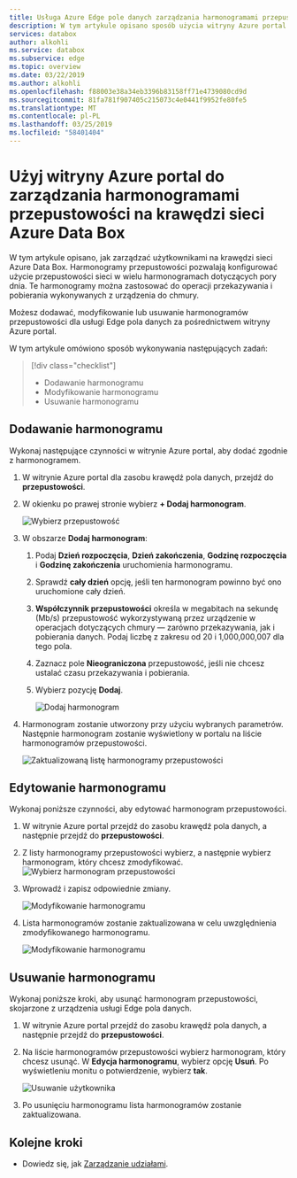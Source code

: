 ```yaml
---
title: Usługa Azure Edge pole danych zarządzania harmonogramami przepustowości | Dokumentacja firmy Microsoft
description: W tym artykule opisano sposób użycia witryny Azure portal do zarządzania harmonogramami przepustowości na krawędzi sieci Azure Data Box.
services: databox
author: alkohli
ms.service: databox
ms.subservice: edge
ms.topic: overview
ms.date: 03/22/2019
ms.author: alkohli
ms.openlocfilehash: f88003e38a34eb3396b83158ff71e4739080cd9d
ms.sourcegitcommit: 81fa781f907405c215073c4e0441f9952fe80fe5
ms.translationtype: MT
ms.contentlocale: pl-PL
ms.lasthandoff: 03/25/2019
ms.locfileid: "58401404"
---
```

# <a name="use-the-azure-portal-to-manage-bandwidth-schedules-on-your-azure-data-box-edge"></a>Użyj witryny Azure portal do zarządzania harmonogramami przepustowości na krawędzi sieci Azure Data Box  

W tym artykule opisano, jak zarządzać użytkownikami na krawędzi sieci Azure Data Box. Harmonogramy przepustowości pozwalają konfigurować użycie przepustowości sieci w wielu harmonogramach dotyczących pory dnia. Te harmonogramy można zastosować do operacji przekazywania i pobierania wykonywanych z urządzenia do chmury.

Możesz dodawać, modyfikowanie lub usuwanie harmonogramów przepustowości dla usługi Edge pola danych za pośrednictwem witryny Azure portal.

W tym artykule omówiono sposób wykonywania następujących zadań:

> [!div class="checklist"]
> * Dodawanie harmonogramu
> * Modyfikowanie harmonogramu
> * Usuwanie harmonogramu


## <a name="add-a-schedule"></a>Dodawanie harmonogramu

Wykonaj następujące czynności w witrynie Azure portal, aby dodać zgodnie z harmonogramem.

1. W witrynie Azure portal dla zasobu krawędź pola danych, przejdź do **przepustowości**.
2. W okienku po prawej stronie wybierz **+ Dodaj harmonogram**.

    ![Wybierz przepustowość](media/data-box-edge-manage-bandwidth-schedules/add-schedule-1.png)

3. W obszarze **Dodaj harmonogram**: 

   1. Podaj **Dzień rozpoczęcia**, **Dzień zakończenia**, **Godzinę rozpoczęcia** i **Godzinę zakończenia** uruchomienia harmonogramu.
   2. Sprawdź **cały dzień** opcję, jeśli ten harmonogram powinno być ono uruchomione cały dzień.
   3. **Współczynnik przepustowości** określa w megabitach na sekundę (Mb/s) przepustowość wykorzystywaną przez urządzenie w operacjach dotyczących chmury — zarówno przekazywania, jak i pobierania danych. Podaj liczbę z zakresu od 20 i 1,000,000,007 dla tego pola.
   4. Zaznacz pole **Nieograniczona** przepustowość, jeśli nie chcesz ustalać czasu przekazywania i pobierania.
   5. Wybierz pozycję **Dodaj**.

      ![Dodaj harmonogram](media/data-box-edge-manage-bandwidth-schedules/add-schedule-2.png)

3. Harmonogram zostanie utworzony przy użyciu wybranych parametrów. Następnie harmonogram zostanie wyświetlony w portalu na liście harmonogramów przepustowości.

    ![Zaktualizowaną listę harmonogramy przepustowości](media/data-box-edge-manage-bandwidth-schedules/add-schedule-3.png)

## <a name="edit-schedule"></a>Edytowanie harmonogramu

Wykonaj poniższe czynności, aby edytować harmonogram przepustowości.

1. W witrynie Azure portal przejdź do zasobu krawędź pola danych, a następnie przejdź do **przepustowości**. 
2. Z listy harmonogramy przepustowości wybierz, a następnie wybierz harmonogram, który chcesz zmodyfikować.
    ![Wybierz harmonogram przepustowości](media/data-box-edge-manage-bandwidth-schedules/modify-schedule-1.png)

3. Wprowadź i zapisz odpowiednie zmiany.

    ![Modyfikowanie harmonogramu](media/data-box-edge-manage-bandwidth-schedules/modify-schedule-2.png)

4. Lista harmonogramów zostanie zaktualizowana w celu uwzględnienia zmodyfikowanego harmonogramu.

    ![Modyfikowanie harmonogramu](media/data-box-edge-manage-bandwidth-schedules/modify-schedule-3.png)


## <a name="delete-a-schedule"></a>Usuwanie harmonogramu

Wykonaj poniższe kroki, aby usunąć harmonogram przepustowości, skojarzone z urządzenia usługi Edge pola danych.

1. W witrynie Azure portal przejdź do zasobu krawędź pola danych, a następnie przejdź do **przepustowości**.  

2. Na liście harmonogramów przepustowości wybierz harmonogram, który chcesz usunąć. W **Edycja harmonogramu**, wybierz opcję **Usuń**. Po wyświetleniu monitu o potwierdzenie, wybierz **tak**.

   ![Usuwanie użytkownika](media/data-box-edge-manage-bandwidth-schedules/delete-schedule-2.png)

3. Po usunięciu harmonogramu lista harmonogramów zostanie zaktualizowana.


## <a name="next-steps"></a>Kolejne kroki

- Dowiedz się, jak [Zarządzanie udziałami](data-box-edge-manage-shares.md).
